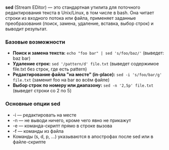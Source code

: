 **sed** (Stream EDitor) — это стандартная утилита для поточного редактирования текста в Unix/Linux, в том числе в bash. Она читает строки из входного потока или файла, применяет заданные преобразования (поиск, замена, удаление, вставка, выбор строк) и выводит результат.

### Базовые возможности

- **Поиск и замена текста:** `echo "foo bar" | sed 's/foo/baz/'` (выведет: baz bar)
- **Удаление строк:** `sed '/pattern/d' file.txt` (выведет содержимое file.txt без строк, где есть pattern)
- **Редактирование файла "на месте" (in-place):** `sed -i 's/foo/bar/g' file.txt` (заменит foo на bar во всём файле)
- **Выбор строк по номеру или диапазону:** `sed -n '2,5p' file.txt` (выведет строки со 2 по 5)

### Основные опции sed

- -i — редактировать на месте
- -n — не выводи ничего, кроме чего явно не прикажут
- -e — команда-скрипт прямо в строке вызова
- -f — команды из файла
- Команды (s, d, p, ...) указываются в апострофах после sed или в файле-скрипте